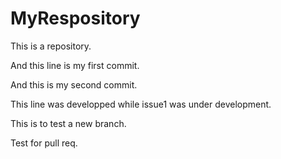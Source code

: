 # MyRespository
This is a repository.

And this line is my first commit.

And this is my second commit.

This line was developped while issue1 was under development.

This is to test a new branch.

Test for pull req.